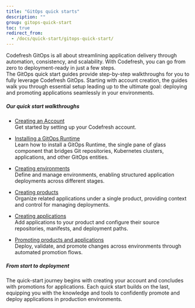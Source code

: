```yaml
---
title: "GitOps quick starts"
description: ""
group: gitops-quick-start
toc: true
redirect_from:
  - /docs/quick-start/gitops-quick-start/
---
```


Codefresh GitOps is all about streamlining application delivery through automation, consistency, and scalability. With Codefresh, you can go from zero to deployment-ready in just a few steps.  
The GitOps quick start guides provide step-by-step walkthroughs for you to fully leverage Codefresh GitOps. Starting with account creation, the guides walk you through essential setup leading up to the ultimate goal: deploying and promoting applications seamlessly in your environments.

##### Our quick start walkthroughs

* [Creating an Account]({{site.baseurl}}/docs/gitops-quick-start/create-codefresh-account/)  
  Get started by setting up your Codefresh account.

* [Installing a GitOps Runtime]({{site.baseurl}}/docs/gitops-quick-start/qs-runtimes-overview/)    
  Learn how to install a GitOps Runtime, the single pane of glass component that bridges Git repositories, Kubernetes clusters, applications, and other GitOps entities.

* [Creating environments]({{site.baseurl}}/docs/gitops-quick-start/products/quick-start-gitops-environments/)  
  Define and manage environments, enabling structured application deployments across different stages.

* [Creating products]({{site.baseurl}}/docs/gitops-quick-start/products/quick-start-product-create/)  
  Organize related applications under a single product, providing context and control for managing deployments.

* [Creating applications]({{site.baseurl}}/docs/gitops-quick-start/products/create-app-ui/)   
  Add applications to your product and configure their source repositories, manifests, and deployment paths.

* [Promoting products and applications]({{site.baseurl}}/_docs/gitops-quick-start/promotions/)   
  Deploy, validate, and promote changes across environments through automated promotion flows.

##### From start to deployment
The quick-start journey begins with creating your account and concludes with promotions for applications. Each quick start builds on the last, equipping you with the knowledge and tools to confidently promote and deploy applications in production environments.

